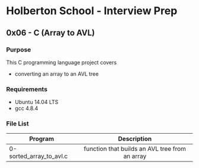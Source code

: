 # Holberton School - Interview Prep
## 0x06 - C (Array to AVL)

### Purpose
This C programming language project covers
* converting an array to an AVL tree 

### Requirements
* Ubuntu 14.04 LTS
* gcc 4.8.4

### File List
| Program	  | Description						     |
| --------------- |:--------------------------------------------------------:|
| 0-sorted_array_to_avl.c | function that builds an AVL tree from an array |
